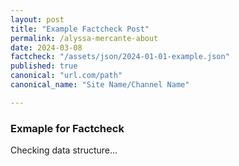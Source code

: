 ```yaml
---
layout: post
title: "Example Factcheck Post"
permalink: /alyssa-mercante-about
date: 2024-03-08
factcheck: "/assets/json/2024-01-01-example.json"
published: true
canonical: "url.com/path"
canonical_name: "Site Name/Channel Name"

---
```

### Exmaple for Factcheck 
Checking data structure... 
